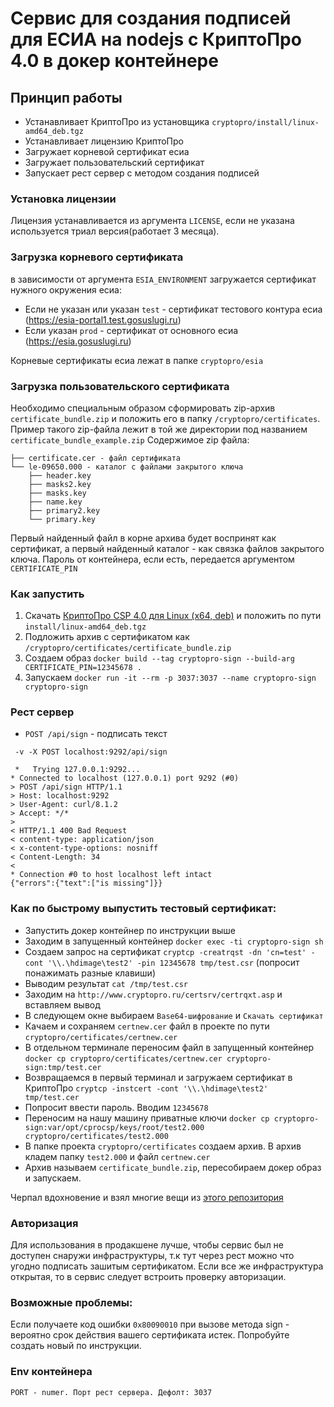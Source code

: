 # Сервис для создания подписей для ЕСИА на nodejs с КриптоПро 4.0 в докер контейнере

## Принцип работы
* Устанавливает КриптоПро из установщика `cryptopro/install/linux-amd64_deb.tgz`
* Устанавливает лицензию КриптоПро
* Загружает корневой сертификат есиа
* Загружает пользовательский сертификат
* Запускает рест сервер с методом создания подписей

### Установка лицензии
Лицензия устанавливается из аргумента `LICENSE`, если не указана используется триал версия(работает 3 месяца).

### Загрузка корневого сертификата 
в зависимости от аргумента `ESIA_ENVIRONMENT` загружается сертификат нужного окружения есиа:
* Если не указан или указан `test` - сертификат тестового контура есиа (https://esia-portal1.test.gosuslugi.ru)
* Если указан `prod` - сертификат от основного есиа (https://esia.gosuslugi.ru)

Корневые сертификаты есиа лежат в папке `cryptopro/esia`

### Загрузка пользовательского сертификата
Необходимо специальным образом сформировать zip-архив `certificate_bundle.zip` и положить его в папку `/cryptopro/certificates`.
Пример такого zip-файла лежит в той же директории под названием `certificate_bundle_example.zip`
Содержимое zip файла:
```
├── certificate.cer - файл сертификата
└── le-09650.000 - каталог с файлами закрытого ключа
    ├── header.key
    ├── masks2.key
    ├── masks.key
    ├── name.key
    ├── primary2.key
    └── primary.key
```
Первый найденный файл в корне архива будет воспринят как сертификат, а первый найденный каталог - как связка файлов закрытого ключа. Пароль от контейнера, если есть, передается аргументом `CERTIFICATE_PIN`

### Как запустить
1. Скачать [КриптоПро CSP 4.0 для Linux (x64, deb)](https://www.cryptopro.ru/products/csp/downloads) и положить по пути `install/linux-amd64_deb.tgz`
2. Подложить архив с сертификатом как `/cryptopro/certificates/certificate_bundle.zip`
3. Создаем образ `docker build --tag cryptopro-sign --build-arg CERTIFICATE_PIN=12345678 .`
4. Запускаем `docker run -it --rm -p 3037:3037 --name cryptopro-sign  cryptopro-sign`

### Рест сервер
* `POST /api/sign` - подписать текст

```
 -v -X POST localhost:9292/api/sign

 *   Trying 127.0.0.1:9292...
* Connected to localhost (127.0.0.1) port 9292 (#0)
> POST /api/sign HTTP/1.1
> Host: localhost:9292
> User-Agent: curl/8.1.2
> Accept: */*
> 
< HTTP/1.1 400 Bad Request
< content-type: application/json
< x-content-type-options: nosniff
< Content-Length: 34
< 
* Connection #0 to host localhost left intact
{"errors":{"text":["is missing"]}}
```

### Как по быстрому выпустить тестовый сертификат:
* Запустить докер контейнер по инструкции выше
* Заходим в запущенный контейнер `docker exec -ti cryptopro-sign sh`
* Создаем запрос на сертификат `cryptcp -creatrqst -dn 'cn=test' -cont '\\.\hdimage\test2' -pin 12345678 tmp/test.csr` (попросит понажимать разные клавиши)
* Выводим результат `cat /tmp/test.csr`
* Заходим на `http://www.cryptopro.ru/certsrv/certrqxt.asp` и вставляем вывод
* В следующем окне выбираем `Base64-шифрование` и `Скачать сертификат`
* Качаем и сохраняем `certnew.cer` файл в проекте по пути `cryptopro/certificates/certnew.cer`
* В отдельном терминале переносим файл в запущенный контейнер `docker cp cryptopro/certificates/certnew.cer cryptopro-sign:tmp/test.cer`
* Возвращаемся в первый терминал и загружаем сертификат в КриптоПро `cryptcp -instcert -cont '\\.\hdimage\test2' tmp/test.cer`
* Попросит ввести пароль. Вводим `12345678`
* Переносим на нашу машину приватные ключи `docker cp cryptopro-sign:var/opt/cprocsp/keys/root/test2.000 cryptopro/certificates/test2.000`
* В папке проекта `cryptopro/certificates` создаем архив. В архив кладем папку `test2.000` и файл `certnew.cer`
* Архив называем `certificate_bundle.zip`, пересобираем докер образ и запускаем. 
 
Черпал вдохновение и взял многие вещи из [этого репозитория](https://github.com/dbfun/cryptopro)

### Авторизация
Для использования в продакшене лучше, чтобы сервис был не доступен снаружи инфраструктуры, т.к тут через рест можно что угодно подписать зашитым сертификатом. Если все же инфраструктура открытая, то в сервис следует встроить проверку авторизации.

### Возможные проблемы:
Если получаете код ошибки `0x80090010` при вызове метода sign - вероятно срок действия вашего сертификата истек. Попробуйте создать новый по инструкции.

### Env контейнера
```
PORT - numer. Порт рест сервера. Дефолт: 3037
```
